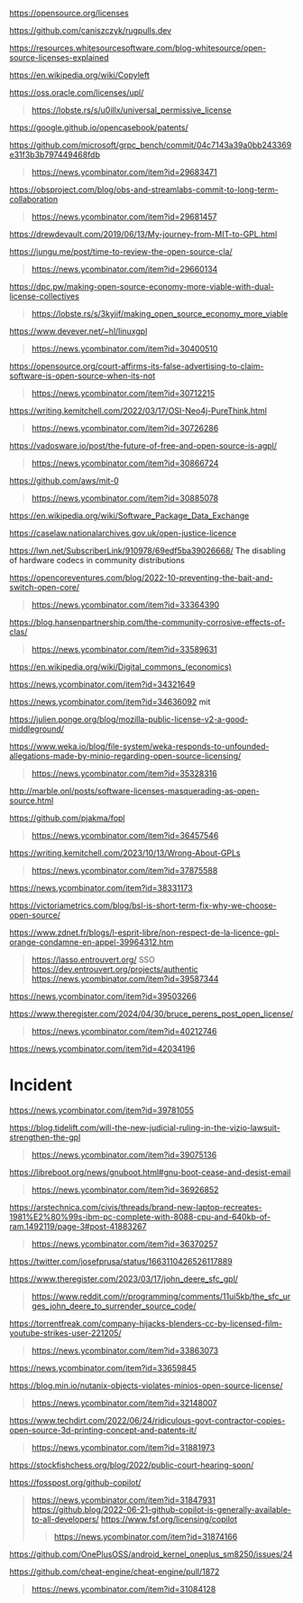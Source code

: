 https://opensource.org/licenses

https://github.com/caniszczyk/rugpulls.dev

https://resources.whitesourcesoftware.com/blog-whitesource/open-source-licenses-explained

https://en.wikipedia.org/wiki/Copyleft

https://oss.oracle.com/licenses/upl/
> https://lobste.rs/s/u0illx/universal_permissive_license

https://google.github.io/opencasebook/patents/

https://github.com/microsoft/grpc_bench/commit/04c7143a39a0bb243369e31f3b3b797449468fdb
> https://news.ycombinator.com/item?id=29683471

https://obsproject.com/blog/obs-and-streamlabs-commit-to-long-term-collaboration
> https://news.ycombinator.com/item?id=29681457

https://drewdevault.com/2019/06/13/My-journey-from-MIT-to-GPL.html

https://jungu.me/post/time-to-review-the-open-source-cla/
> https://news.ycombinator.com/item?id=29660134

https://dpc.pw/making-open-source-economy-more-viable-with-dual-license-collectives
> https://lobste.rs/s/3kyiif/making_open_source_economy_more_viable

https://www.devever.net/~hl/linuxgpl
> https://news.ycombinator.com/item?id=30400510

https://opensource.org/court-affirms-its-false-advertising-to-claim-software-is-open-source-when-its-not
> https://news.ycombinator.com/item?id=30712215

https://writing.kemitchell.com/2022/03/17/OSI-Neo4j-PureThink.html
> https://news.ycombinator.com/item?id=30726286

https://vadosware.io/post/the-future-of-free-and-open-source-is-agpl/
> https://news.ycombinator.com/item?id=30866724

https://github.com/aws/mit-0
> https://news.ycombinator.com/item?id=30885078

https://en.wikipedia.org/wiki/Software_Package_Data_Exchange

https://caselaw.nationalarchives.gov.uk/open-justice-licence

https://lwn.net/SubscriberLink/910978/69edf5ba39026668/ The disabling of hardware codecs in community distributions

https://opencoreventures.com/blog/2022-10-preventing-the-bait-and-switch-open-core/
> https://news.ycombinator.com/item?id=33364390

https://blog.hansenpartnership.com/the-community-corrosive-effects-of-clas/
> https://news.ycombinator.com/item?id=33589631

https://en.wikipedia.org/wiki/Digital_commons_(economics)

https://news.ycombinator.com/item?id=34321649

https://news.ycombinator.com/item?id=34636092 mit

https://julien.ponge.org/blog/mozilla-public-license-v2-a-good-middleground/

https://www.weka.io/blog/file-system/weka-responds-to-unfounded-allegations-made-by-minio-regarding-open-source-licensing/
> https://news.ycombinator.com/item?id=35328316

http://marble.onl/posts/software-licenses-masquerading-as-open-source.html

https://github.com/pjakma/fopl
> https://news.ycombinator.com/item?id=36457546

https://writing.kemitchell.com/2023/10/13/Wrong-About-GPLs
> https://news.ycombinator.com/item?id=37875588

https://news.ycombinator.com/item?id=38331173

https://victoriametrics.com/blog/bsl-is-short-term-fix-why-we-choose-open-source/

https://www.zdnet.fr/blogs/l-esprit-libre/non-respect-de-la-licence-gpl-orange-condamne-en-appel-39964312.htm
> https://lasso.entrouvert.org/ SSO
> https://dev.entrouvert.org/projects/authentic
> https://news.ycombinator.com/item?id=39587344

https://news.ycombinator.com/item?id=39503266

https://www.theregister.com/2024/04/30/bruce_perens_post_open_license/
> https://news.ycombinator.com/item?id=40212746

https://news.ycombinator.com/item?id=42034196

# Incident
https://news.ycombinator.com/item?id=39781055

https://blog.tidelift.com/will-the-new-judicial-ruling-in-the-vizio-lawsuit-strengthen-the-gpl
> https://news.ycombinator.com/item?id=39075136

https://libreboot.org/news/gnuboot.html#gnu-boot-cease-and-desist-email
> https://news.ycombinator.com/item?id=36926852

https://arstechnica.com/civis/threads/brand-new-laptop-recreates-1981%E2%80%99s-ibm-pc-complete-with-8088-cpu-and-640kb-of-ram.1492119/page-3#post-41883267
> https://news.ycombinator.com/item?id=36370257

https://twitter.com/josefprusa/status/1663110426526117889

https://www.theregister.com/2023/03/17/john_deere_sfc_gpl/
> https://www.reddit.com/r/programming/comments/11ui5kb/the_sfc_urges_john_deere_to_surrender_source_code/

https://torrentfreak.com/company-hijacks-blenders-cc-by-licensed-film-youtube-strikes-user-221205/
> https://news.ycombinator.com/item?id=33863073

https://news.ycombinator.com/item?id=33659845

https://blog.min.io/nutanix-objects-violates-minios-open-source-license/
> https://news.ycombinator.com/item?id=32148007

https://www.techdirt.com/2022/06/24/ridiculous-govt-contractor-copies-open-source-3d-printing-concept-and-patents-it/
> https://news.ycombinator.com/item?id=31881973

https://stockfishchess.org/blog/2022/public-court-hearing-soon/

https://fosspost.org/github-copilot/
> https://news.ycombinator.com/item?id=31847931
> https://github.blog/2022-06-21-github-copilot-is-generally-available-to-all-developers/
> https://www.fsf.org/licensing/copilot
> > https://news.ycombinator.com/item?id=31874166

https://github.com/OnePlusOSS/android_kernel_oneplus_sm8250/issues/24

https://github.com/cheat-engine/cheat-engine/pull/1872
> https://news.ycombinator.com/item?id=31084128
